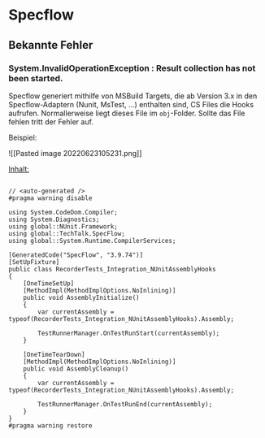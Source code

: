 # Specflow



## Bekannte Fehler


### System.InvalidOperationException : Result collection has not been started.

Specflow generiert mithilfe von MSBuild Targets, die ab Version 3.x in den Specflow-Adaptern (Nunit, MsTest, ...) enthalten sind, CS Files die Hooks aufrufen. Normallerweise liegt dieses File im `obj`-Folder. Sollte das File fehlen tritt der Fehler auf.

Beispiel:

![[Pasted image 20220623105231.png]]

<u>Inhalt:</u> 

``` CSharp

// <auto-generated />
#pragma warning disable

using System.CodeDom.Compiler;
using System.Diagnostics;
using global::NUnit.Framework;
using global::TechTalk.SpecFlow;
using global::System.Runtime.CompilerServices;

[GeneratedCode("SpecFlow", "3.9.74")]
[SetUpFixture]
public class RecorderTests_Integration_NUnitAssemblyHooks
{
    [OneTimeSetUp]
    [MethodImpl(MethodImplOptions.NoInlining)]
    public void AssemblyInitialize()
    {
        var currentAssembly = typeof(RecorderTests_Integration_NUnitAssemblyHooks).Assembly;

        TestRunnerManager.OnTestRunStart(currentAssembly);
    }

    [OneTimeTearDown]
    [MethodImpl(MethodImplOptions.NoInlining)]
    public void AssemblyCleanup()
    {
        var currentAssembly = typeof(RecorderTests_Integration_NUnitAssemblyHooks).Assembly;

        TestRunnerManager.OnTestRunEnd(currentAssembly);
    }
}
#pragma warning restore

```


